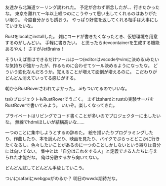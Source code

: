 友達から北海道ツーリング誘われた。
予定が合わず断念したが、、行きたかったな。
東京を離れて一年以上経つのにこうやって思い出してくれるのはありがたい限り。
今度自分からも誘おう。
やっぱり好意を返してくれる相手は大事にしていきたいな。

Rustをlocalにinstallした。
雑にコードが書きたくなったとき、仮想環境を用意するのがしんどい。
手軽に書きたい。
と思ったらdevcontainerを生成する機能あるやん！
さすがJetBrains！

そういえば昔はできるだけツールは一つ(editorはvscodeやvimに決める)みたいな気持ちが強かったが、作るものに合わせてツール決めるようになったな。
どういう変化なんだろうか。覚えることが増えて面倒が増えるのに。
こだわりがどんどん消えていってる感じがする。

朝からRustRoverさわれてよかった。
aiもついてるのでいいな。

tsのプロジェクトもRustRoverでうごく。
まずはshardとrustの実験サーバをRustRoverで書いてみよう。
いいぞ。楽しくなってきた。

プライベートはリビングでコード書くことが多いのでプロジェクターに出したいな。
無線でhdmiほしいが結構高いな……

一つのことに集中しようとするの辞めた。
絵を描いたりプログラミングしたり、作曲したり、本を読んだり、映画を見たり、バイクでぷらっとどこかに行きたくなるし、色々したいことがあるのに一つのことしかしないという縛りは自分には向いてない。
集中とは「自分はこれをする人」と定義できる人たちに与えられた才能だな。
俺は分散するから向いてない。

どんどん試してどんどん手放していこう。

ついにsafariにwebgpuがのるか？
明日のwwdc期待だな。
